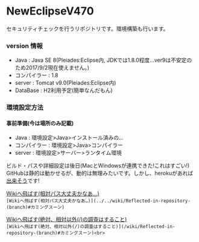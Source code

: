 # NewEclipseV470
セキュリティチェックを行うリポジトリです。環境構築も行います。

### version 情報
- Java : Java SE 8(Pleiades:Eclipse内, JDKでは1.8.0程度...ver9は不安定のため2017/9/2現在使えません。)
- コンパイラー : 1.8
- server : Tomcat v9.0(Pleiades:Eclipse内)
- DataBase : H2利用予定(簡単なんだもん)

### 環境設定方法
#### 事前準備(今は場所のみ記載)
- Java : 環境設定>Java>インストール済みの…
- コンパイラー : 環境設定>Java>コンパイラー
- server : 環境設定>サーバー>ランタイム環境

ビルド・パスや詳細設定は後日(MacとWindowsが連携できた!これはすごい!)<br>
GitHubは静的は動かせるが、動的は無理みたいです。しかし、herokuがあれば[出来そう](https://doublepractice.herokuapp.com)です!

[Wikiへ飛ばす(相対パス大丈夫かなあ…)](../../wiki/Reflected-in-repository-(branch)#カミングスーン)<br>
`[Wikiへ飛ばす(相対パス大丈夫かなあ…)](../../wiki/Reflected-in-repository-(branch)#カミングスーン)`

[Wikiへ飛ばす(絶対、相対以外(/)の調査はすること)](/wiki/Reflected-in-repository-(branch)#カミングスーン)<br>
`[Wikiへ飛ばす(絶対、相対以外(/)の調査はすること)](/wiki/Reflected-in-repository-(branch)#カミングスーン)<br>`






